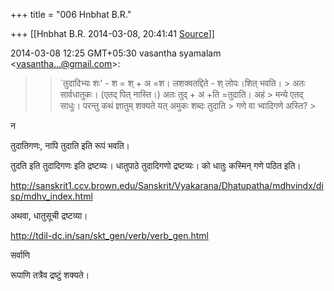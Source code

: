 +++
title = "006 Hnbhat B.R."

+++
[[Hnbhat B.R.	2014-03-08, 20:41:41 [Source](https://groups.google.com/g/samskrita/c/nsg8deJx7hQ)]]





  

  
  

2014-03-08 12:25 GMT+05:30 vasantha syamalam \<[vasantha...@gmail.com]()\>:  

> 
> > \`तुदादिभ्यः शः' - श = श् + अ =श। लशक्वतद्दिते - श् लोपः।शित् भवति। > अतः सार्वधातुकः।  (एतद् पित् नास्ति।) अतः तुद् + अ +ति =तुदाति। अहं > मन्ये एतद् साधुः। परन्तु कथं ज्ञातुम् शक्यते यत् अमुकः शब्दः तुदाति > गणे वा भ्वादिगणे अस्ति? >
> 
> > 
> >   
>   
> > 

  

न

 तुदातिगणः, नापि तुदाति इति रूपं भवति।

  

तुदति इति तुदादिगणः इति द्रष्टव्यः। धातुपाठे तुदादिगणो द्रष्टव्यः। को धातुः कस्मिन् गणे पठित इति।

  

<http://sanskrit1.ccv.brown.edu/Sanskrit/Vyakarana/Dhatupatha/mdhvindx/disp/mdhv_index.html>  

  

अथवा, धातुसूची द्रष्टव्या।

  

<http://tdil-dc.in/san/skt_gen/verb/verb_gen.html>  

  

सर्वाणि

 रूपाणि तत्रैव द्रष्टुं शक्यते।

  

